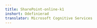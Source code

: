```yaml
---
title: SharePoint-online-k1
inshort: Odefinierad
translator: Microsoft Cognitive Services
---
```




